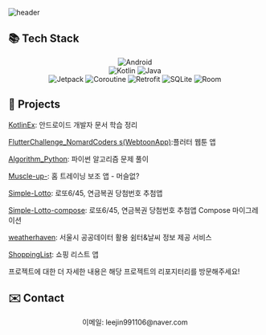 ![header](https://capsule-render.vercel.app/api?type=waving&color=0055D4&height=280&text=Android%20developer&desc=LEE%20JIN&fontSize=90&descSize=30&fontAlignY=20&descAlign=90&fontColor=ffffff)

## 📚 Tech Stack
<!-- Badges -->
<p align="center">
  <img src="https://img.shields.io/badge/-Android%20SDK-brightgreen" alt="Android" /><br/>
<img src="https://img.shields.io/badge/-Kotlin-orange" alt="Kotlin" />
<img src="https://img.shields.io/badge/-Java-red" alt="Java" /><br/>
<img src="https://img.shields.io/badge/-Jetpack-blue" alt="Jetpack" />
<img src="https://img.shields.io/badge/-Coroutine-blueviolet" alt="Coroutine" />
<img src="https://img.shields.io/badge/-Retrofit-green" alt="Retrofit" />
<img src="https://img.shields.io/badge/-SQLite-lightgray" alt="SQLite" />
  <img src="https://img.shields.io/badge/-Room-yellow" alt="Room" />
</p>




## 📌 Projects


<a href="https://github.com/jininim/KotlinEx">KotlinEx</a>: 안드로이드 개발자 문서 학습 정리<br/>

  <a href="https://github.com/jininim/FlutterChallenge_NomardCoders">FlutterChallenge_NomardCoders
s(WebtoonApp)</a>:플러터 웹툰 앱<br/>

<a href="https://github.com/jininim/Algorithm_Python">Algorithm_Python</a>: 파이썬 알고리즘 문제 풀이<br/>

  <a href="https://github.com/jininim/Muscle-up-">Muscle-up-</a>: 홈 트레이닝 보조 앱 - 머슬없?<br/>
  
  <a href="https://github.com/jininim/Simple-Lotto">Simple-Lotto</a>: 로또6/45, 연금복권 당첨번호 추첨앱<br/> 
  
  <a href="https://github.com/jininim/Simple_Lotto_Compose">Simple-Lotto-compose</a>: 로또6/45, 연금복권 당첨번호 추첨앱 Compose 마이그레이션<br/>   
  
  <a href="https://github.com/jininim/weatherhaven">weatherhaven</a>: 서울시 공공데이터 활용 쉼터&날씨 정보 제공 서비스<br/>
  
  <a href="https://github.com/jininim/ShoppingList">ShoppingList</a>: 쇼핑 리스트 앱<br/>


  

프로젝트에 대한 더 자세한 내용은 해당 프로젝트의 리포지터리를 방문해주세요!

## ✉️ Contact

<p align="center">
  이메일: leejin991106@naver.com
</p>



